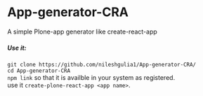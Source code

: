 # App-generator-CRA
A simple Plone-app generator like create-react-app<br>

##### Use it:
`git clone https://github.com/nileshgulia1/App-generator-CRA/`<br>
`cd App-generator-CRA`<br>
`npm link` so that it is availble in your system as registered.<br>
use it `create-plone-react-app <app name>`.
